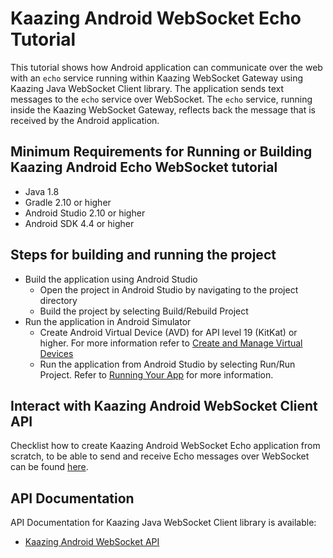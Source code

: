 # Kaazing Android WebSocket Echo Tutorial

This tutorial shows how Android application can communicate over the web with an `echo` service running within Kaazing WebSocket Gateway using Kaazing Java WebSocket Client library. The application sends text messages to the `echo` service over WebSocket.
The `echo` service, running inside the Kaazing WebSocket Gateway, reflects back the message that is received by the Android application. 

## Minimum Requirements for Running or Building Kaazing Android Echo WebSocket tutorial

* Java 1.8
* Gradle 2.10 or higher
* Android Studio 2.10 or higher
* Android SDK 4.4 or higher

## Steps for building and running the project

- Build the application using Android Studio
   - Open the project in Android Studio by navigating to the project directory
   - Build the project by selecting Build/Rebuild Project
- Run the application in Android Simulator 
   - Create Android Virtual Device (AVD) for API level 19 (KitKat) or higher. For more information refer to [Create and Manage Virtual Devices](https://developer.android.com/studio/run/managing-avds.html)
   - Run the application from Android Studio by selecting Run/Run Project. Refer to [Running Your App](https://developer.android.com/training/basics/firstapp/running-app.html) for more information.
	
## Interact with Kaazing Android WebSocket Client API

Checklist how to create Kaazing Android WebSocket Echo application from scratch, to be able to send and receive Echo messages over WebSocket can be found [here](http://kaazing.com/doc/5.0/websocket_client_docs/dev-android/o_dev_android.html).

## API Documentation

API Documentation for Kaazing Java WebSocket Client library is available:

* [Kaazing Android WebSocket API](http://kaazing.com/doc/5.0/websocket_client_docs/apidoc/client/android/gateway/index.html)

